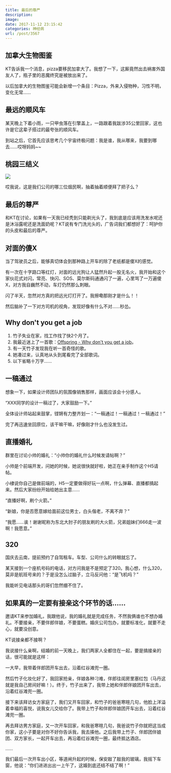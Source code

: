 ```yaml
---
title: 最后的尊严
description: 
image: 
date: 2017-11-12 23:15:42
categories: 神经病
url: /post/3567
---
```


## 加拿大生物图鉴

KT告诉我一个消息，pizza要移民加拿大了。我想了一下，这厮竟然出去祸害外国友人了，瓶子里的恶魔终究是被放出来了。

以后加拿大的生物图鉴可能会新增一个条目：Pizza，外来入侵物种，习性不明，变化无常……

## 最远的顺风车

某天晚上下着小雨，一只甲虫落在引擎盖上，一路跟着我跋涉35公里回家，这也许是它这辈子搭过的最夸张的顺风车。

到站之后，它首先应该思考几个宇宙终极问题：我是谁，我从哪来，我要到哪去……哎呀妈妈~~

## 桃园三结义

![](https://storageapi.fleek.co/0a3a8890-e65e-47ce-93d7-0442b9209d38-bucket/blog/posts/2017-10/10-31/1.jpg)

哎我说，这是我们公司的哪三位烟民啊，抽着抽着顺便拜了把子么？

## 最后的尊严

和KT在讨论，如果有一天我已经秃到只能剃光头了，我到底是应该用洗发水呢还是沐浴露呢还是洗面奶呢？KT说有专门洗光头的，广告词我们都想好了：呵护你的头皮和最后的尊严。

## 对面的傻X

当了驾驶员之后，能够真切体会到那种路上开车的除了老纸都是傻X的感觉。

有一次在十字路口等红灯，对面的远光狗让人猛然升起一股无名火，我开始和这个家伙花式对闪，常亮、快闪、SOS、莫尔斯码通通闪了一遍，心里骂了一万遍傻X，对方我自巍然不动，车灯仍然那么刺眼。

闪了半天，忽然对方真的把远光灯打开了。我擦嘞那刚才是什么！！

然后脑补了一下对方司机的视角，发现好像有什么不对……秒怂。

## Why don't you get a job

1. 竹子失业在家，找工作找了快2个月了。
2. 我最近迷上了一首歌：[Offspring - Why don't you get a job](http://music.163.com/#/song?id=21965156)。
3. 有一天竹子发现我在听一首奇怪的歌。
4. 她凑过来，认真地从头到尾看完了全部歌词。
5. 以下省略十万字……

## 一稿通过

想象一下，如果设计师团队的氛围像销售那样，画面应该会十分感人。

“XXX同学的设计一稿过了，大家鼓励一下。”

全体设计师站起来鼓掌，铿锵有力整齐划一：“一稿通过！一稿通过！一稿通过！”

完了再迅速坐回原位，该干嘛干嘛，好像刚才什么也没发生过。

## 直播婚礼

群里在讨论小帅的婚礼：“小帅你的婚礼什么时候发请帖啊？”

小帅是个前端开发，问她的时候，她说很快就好啦，她正在亲手制作这个H5请帖。

小棣说你自己是做前端的，H5一定要做得好玩一点啊，什么弹幕、直播都搞起来。然后大家纷纷开始给她出主意……

“直播好啊，刷个火箭。”

“新娘，你是否愿意嫁给面前这位男士，白头偕老，不离不弃？”

“我愿……诶！谢谢昵称为东北大肘子的朋友刷的大火箭，兄弟姐妹们666走一波啊！我愿意。”

## 320

国庆去云南，提前预约了自驾租车。车型、公司什么的转眼就忘了。

某天接到一个座机号码的电话，对方问我是不是预定了320。我心想，什么320，莫非是航班号来的？于是没怎么过脑子，立马反问他：“是飞机吗？”

我能听见电话那头的哥们忽然绷不住了。

## 如果真的一定要有接亲这个环节的话……

邀请KT来参加婚礼，我跟他说，我的婚礼就是完成任务，不然我俩谁也不想办婚礼。不要接亲，不要伴郎伴娘，不要蛋糕。婚庆公司包办，就要标准化，就要不走心，就要没创意。

KT说接亲都不接啊？

我说接什么亲啊，结婚的前一天晚上，我们两家人全都住在一起，要是搞接亲的话，很可能就是这样：

一大早，我带着伴郎团开车出去，沿着红谷滩兜一圈。

然后竹子化妆化好了，我回家抢亲，伴娘各种刁难，伴郎往闺房里塞红包（马丹这就是我自己房间好嘛！）。终于，竹子出来了，我带上她和伴郎伴娘团开车出去，沿着红谷滩兜一圈。

接下来该拜访女方家庭了，我们又开车回家，和竹子的爸爸寒暄几句，他脸上洋溢着幸福的喜悦，说我女儿交给你了。我带上竹子和伴郎伴娘团开车出去，沿着红谷滩兜一圈。

再去拜访男方家庭，又一次开车回家，和我爸寒暄几句，我爸说竹子你就把这当成你家，这小子要是对你不好你告诉我，我去揍他。之后我带上竹子、伴郎团伴娘团、双方家长，一起开车出去，再沿着红谷滩兜一圈，最终抵达酒店。

……

我们最后一次开车出小区，等道闸升起的时候，保安敲了敲我的玻璃，我摇下车窗，他说：“你们进进出出一上午了，这婚到底还结不结了啊！”